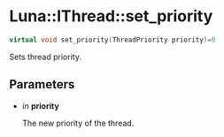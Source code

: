 # Luna::IThread::set_priority

```c++
virtual void set_priority(ThreadPriority priority)=0
```

Sets thread priority. 



## Parameters
* *in* **priority**

    The new priority of the thread. 

